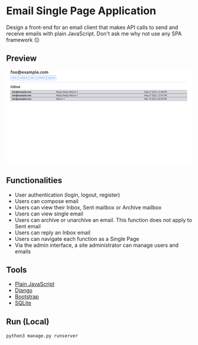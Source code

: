 # Email Single Page Application
Design a front-end for an email client that makes API calls to send and receive emails with plain JavaScript.
Don't ask me why not use any SPA framework :kissing:

## Preview
![mail spa preview](mail_spa.png)

## Functionalities
- User authentication (login, logout, register)
- Users can compose email
- Users can view their Inbox, Sent mailbox or Archive mailbox
- Users can view single email
- Users can archive or unarchive an email. This function does not apply to Sent email
- Users can reply an Inbox email
- Users can navigate each function as a Single Page
- Via the admin interface, a site administrator can manage users and emails

## Tools
- [Plain JavaScript](https://developer.mozilla.org/en-US/docs/Web/JavaScript)
- [Django](https://docs.djangoproject.com/)
- [Bootstrap](https://getbootstrap.com/)
- [SQLite](https://www.sqlite.org/)

## Run (Local)
```bash
python3 manage.py runserver
```
